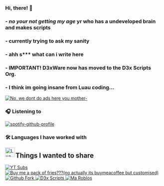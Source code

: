### Hi, there! :wave:


### - *no your not getting my age* yr who has a undeveloped brain and makes scripts
### - currently trying to ask my sanity
### - ahh s*** what can i write here
### - IMPORTANT! D3xWare now has moved to the D3x Scripts Org.
### - I think im going insane from Luau coding...


[![No, we dont do ads here you mother-](https://github-readme-stats.vercel.app/api?username=deez-nuts445)](https://github.com/anuraghazra/github-readme-stats)

### 🎧 Listening to

[![spotify-github-profile](https://spotify-github-profile.vercel.app/api/view?uid=462liqp2kp82qgg13voo5yo7n&cover_image=true&theme=novatorem&show_offline=false&background_color=000000&bar_color=53b14f&bar_color_cover=false)](https://github.com/kittinan/spotify-github-profile)

### 🛠 Languages I have worked with

<img align="left" alt="Lua" width="30px" src="https://user-images.githubusercontent.com/45857590/149463930-a5cace34-a309-419a-b081-d07e686f8ef7.png" />


## Things I wanted to share


 <a href="https://www.youtube.com/channel/UC2u8s9UCLcAGSajewhTC_eg">
  <img alt="YT Subs" src="https://img.shields.io/youtube/channel/subscribers/UC2u8s9UCLcAGSajewhTC_eg?label=Subs&style=social">
  </a>
  
   <a href="https://www.buymeacoffee.com/deeznuts445">
  <img alt="Buy me a pack of fries???(no actually its buymeacoffee but customised)" src="https://img.shields.io/badge/%F0%9F%8D%9F%20Buy%20me-a%20pack%20of%20fries-lightgrey">
  </a>
   <a href="https://github.com/D3x-Scripts/D3xWare/fork">
  <img alt="Github Fork" src="https://img.shields.io/badge/-Fork%20D3xWare-lightgrey?style=plastic&logo=github">
  </a>
  <a href="https://github.com/D3x-Scripts">
  <img alt="D3x Scripts" src="https://img.shields.io/badge/-D3x%20Scripts-lightgrey?style=plastic&logo=github">
  </a>
  <a href="https://scripter.cutecats.vip/u/​‌‌‌‌​‌​​‌​‌​‌​​​‌‌​‌​​‌​‌​​​‌​‌​‌‌​​‌‌‌​‌​‌​​‌‌​‌​‌‌​‌​​‌​​‌‌‌‌">
  <img alt="Ma Roblos" src="https://img.shields.io/badge/-Roblox%20Profile-lightgrey?style=plastic&logo=roblox">
  </a>
      
<br/>
